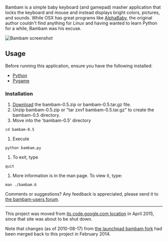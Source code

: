 Bambam is a simple baby keyboard (and gamepad) masher application that locks the keyboard and mouse and instead displays bright colors, pictures, and sounds.  While OSX has great programs like [AlphaBaby](http://www.kldickey.addr.com/alphababy/), the original author couldn't find anything for Linux and having wanted to learn Python for a while, Bambam was his excuse.

![Bambam screenshot](docs/bambam.png "Bambam screenshot")

## Usage ##

Before running this application, ensure you have the following installed:
  * [Python](http://python.org)
  * [Pygame](http://www.pygame.org/)

### Installation ###
  1. [Download](https://github.com/porridge/bambam/releases) the bambam-0.5.zip or bambam-0.5.tar.gz file.
  1. Unzip bambam-0.5.zip or "tar zxvf bambam-0.5.tar.gz" to create the bambam-0.5 directory.
  1. Move into the 'bambam-0.5' directory
```
cd bambam-0.5
```
  1. Execute
```
python bambam.py
```
  1. To exit, type
```
quit
```
  1. More information is in the man page. To view it, type:
```
man ./bambam.6
```

Comments or suggestions? Any feedback is appreciated, please send it to [the bambam-users forum](https://groups.google.com/forum/#!forum/bambam-users).


---

This project was moved from [its code.google.com location](https://code.google.com/p/bambam/) in April 2015, since that site was about to be shut down.

Note that changes (as of 2010-08-17) from [the launchpad bambam fork](https://launchpad.net/bambam) had been merged back to this project in February 2014.
